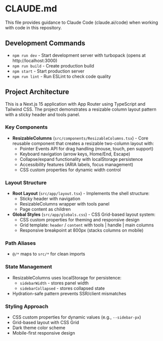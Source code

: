 # CLAUDE.md

This file provides guidance to Claude Code (claude.ai/code) when working with code in this repository.

## Development Commands

- `npm run dev` - Start development server with turbopack (opens at http://localhost:3000)
- `npm run build` - Create production build
- `npm start` - Start production server
- `npm run lint` - Run ESLint to check code quality

## Project Architecture

This is a Next.js 15 application with App Router using TypeScript and Tailwind CSS. The project demonstrates a resizable column layout pattern with a sticky header and tools panel.

### Key Components

- **ResizableColumns** (`src/components/ResizableColumns.tsx`) - Core reusable component that creates a resizable two-column layout with:
  - Pointer Events API for drag handling (mouse, touch, pen support)
  - Keyboard navigation (arrow keys, Home/End, Escape)
  - Collapse/expand functionality with localStorage persistence
  - Accessibility features (ARIA labels, focus management)
  - CSS custom properties for dynamic width control

### Layout Structure

- **Root Layout** (`src/app/layout.tsx`) - Implements the shell structure:
  - Sticky header with navigation
  - ResizableColumns wrapper with tools panel
  - Page content as children
- **Global Styles** (`src/app/globals.css`) - CSS Grid-based layout system:
  - CSS custom properties for theming and responsive design
  - Grid template: `header` / `content` with tools | handle | main columns
  - Responsive breakpoint at 800px (stacks columns on mobile)

### Path Aliases

- `@/*` maps to `src/*` for clean imports

### State Management

- ResizableColumns uses localStorage for persistence:
  - `sidebarWidth` - stores panel width
  - `sidebarCollapsed` - stores collapsed state
- Hydration-safe pattern prevents SSR/client mismatches

### Styling Approach

- CSS custom properties for dynamic values (e.g., `--sidebar-px`)
- Grid-based layout with CSS Grid
- Dark theme color scheme
- Mobile-first responsive design